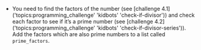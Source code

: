 - You need to find the factors of the number (see [challenge 4.1]('topics:programming_challenge' 'kidbots' 'check-if-divisor')) and check each factor to see if it’s a prime number (see [challenge 4.2]('topics:programming_challenge' 'kidbots' 'check-if-divisor-series')). Add the factors which are also prime numbers to a list called `prime_factors`.